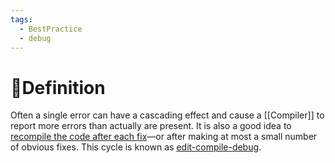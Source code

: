 ```yaml
---
tags:
  - BestPractice
  - debug
---
```

# 📝Definition
Often a single error can have a cascading effect and cause a [[Compiler]] to report more errors than actually are present. It is also a good idea to <u>recompile the code after each fix</u>—or after making at most a small number of obvious fixes. This cycle is known as <u>edit-compile-debug</u>.